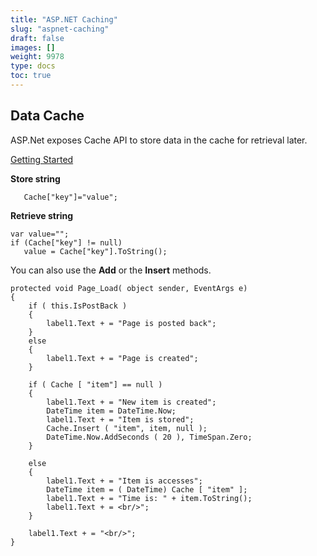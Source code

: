 ```yaml
---
title: "ASP.NET Caching"
slug: "aspnet-caching"
draft: false
images: []
weight: 9978
type: docs
toc: true
---
```


## Data Cache
ASP.Net exposes Cache API to store data in the cache for retrieval later. 

[Getting Started](http://www.4guysfromrolla.com/articles/100902-1.aspx)

**Store string**

       Cache["key"]="value";

**Retrieve string**

    var value="";
    if (Cache["key"] != null)
       value = Cache["key"].ToString();

You can also use the **Add** or the **Insert** methods.

    protected void Page_Load( object sender, EventArgs e)
    {
        if ( this.IsPostBack )
        {
            label1.Text + = "Page is posted back";
        }
        else
        {
            label1.Text + = "Page is created";
        }
        
        if ( Cache [ "item"] == null )
        {
            label1.Text + = "New item is created";
            DateTime item = DateTime.Now;
            label1.Text + = "Item is stored";
            Cache.Insert ( "item", item, null );
            DateTime.Now.AddSeconds ( 20 ), TimeSpan.Zero;
        }
    
        else
        {
            label1.Text + = "Item is accesses";
            DateTime item = ( DateTime) Cache [ "item" ];
            label1.Text + = "Time is: " + item.ToString();
            label1.Text + = <br/>";
        }
        
        label1.Text + = "<br/>";
    }
        

